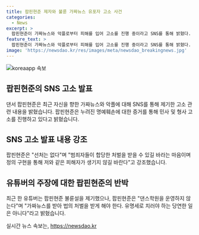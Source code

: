 ```yaml
---
title: 팝핀현준 제자와 불륜 가짜뉴스 유포자 고소 사건
categories:
  - News
excerpt: >
  팝핀현준이 가짜뉴스와 악플로부터 피해를 입어 고소를 진행 중이라고 SNS를 통해 밝혔다. 허위사실 유포 및 명예훼손으로 인한 형사, 민사 고소를 진행 중인 팝핀현준은 선처는 없다며 범죄자들에 대한 합당한 처벌을 희망한다고 전했다. 최근 한 유튜버는 팝핀현준 불륜설을 제기했지만, 팝핀현준은 댄스학원 운영과 불륜 주장을 부인했다. 고소를 통해 법의 처벌을 받게 해야 한다고 강조했다.
feature_text: >
  팝핀현준이 가짜뉴스와 악플로부터 피해를 입어 고소를 진행 중이라고 SNS를 통해 밝혔다. 허위사실 유포 및 명예훼손으로 인한 형사, 민사 고소를 진행 중인 팝핀현준은 선처는 없다며 범죄자들에 대한 합당한 처벌을 희망한다고 전했다. 최근 한 유튜버는 팝핀현준 불륜설을 제기했지만, 팝핀현준은 댄스학원 운영과 불륜 주장을 부인했다. 고소를 통해 법의 처벌을 받게 해야 한다고 강조했다.
image: 'https://newsdao.kr/res/images/meta/newsdao_breakingnews.jpg'
---
```


<p><img src="https://newsdao.kr/res/images/meta/newsdao_breakingnews.jpg" alt="koreaapp 속보" /></p>

<h2 data-ke-size="size26">팝핀현준의 SNS 고소 발표</h2>

<p data-ke-size="size16">댄서 팝핀현준은 최근 자신을 향한 가짜뉴스와 악플에 대해 SNS를 통해 제기한 고소 관련 내용을 밝혔습니다. 팝핀현준은 누려진 명예훼손에 대한 증거를 통해 민사 및 형사 고소를 진행하고 있다고 밝혔습니다.</p>

<h2 data-ke-size="size26">SNS 고소 발표 내용 강조</h2>

<p data-ke-size="size16">팝핀현준은 "선처는 없다"며 "범죄자들이 합당한 처벌을 받을 수 있길 바라는 마음이며 정의 구현을 통해 저와 같은 피해자가 생기지 않길 바란다"고 강조했습니다.</p>

<h2 data-ke-size="size26">유튜버의 주장에 대한 팝핀현준의 반박</h2>

<p data-ke-size="size16">최근 한 유튜버는 팝핀현준 불륜설을 제기했으나, 팝핀현준은 "댄스학원을 운영하지 않는다"며 "가짜뉴스를 받아 법의 처벌을 받게 해야 한다. 유명세로 치러야 하는 당연한 일은 아니다"라고 밝혔습니다.</p>
실시간 뉴스 속보는, <a href="https://newsdao.kr" rel="dofollow">https://newsdao.kr</a>


